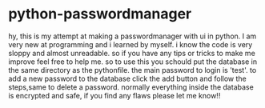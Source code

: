 # python-passwordmanager
hy, this is my attempt at making a passwordmanager with ui in python. I am very new at programming and i learned by myself. i know the code is very sloppy and almost unreadable. so if you have any tips or tricks to make me improve feel free to help me. 
so to use this you schould put the database in the same directory as the pythonfile. the main password to login is 'test'. to add a new password to the database click the add button and follow the steps,same to delete a password.
normally everything inside the database is encrypted and safe, if you find any flaws please let me know!!
